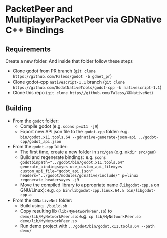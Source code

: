 # PacketPeer and MultiplayerPacketPeer via GDNative C++ Bindings

## Requirements

Create a new folder. And inside that folder follow these steps
- Clone godot from PR branch (`git clone https://github.com/Faless/godot -b gdnet_pr`)
- Clone godot-cpp `nativescript-1.1` branch (`git clone https://github.com/GodotNativeTools/godot-cpp -b nativescript-1.1`)
- Clone this repo (`git clone https//github.com/Faless/GDNativeNet`)

## Building

- From the `godot` folder:
  - Compile godot (e.g. `scons p=x11 -j9`)
  - Export new API json file to the `godot-cpp` folder: e.g. `bin/godot.x11.tools.64 --gdnative-generate-json-api ../godot-cpp/godot_api.json`
- From the `godot-cpp` folder:
  - The first time, create a new folder in `src/gen` (e.g. `mkdir src/gen`)
  - Build and regenerate bindings: e.g. `scons godotbinpath="../godot/bin/godot.x11.tools.64" generate_bindings=yes use_custom_api_file=yes custom_api_file="godot_api.json" headers="../godot/modules/gdnative/include/" p=linux regenerate_headers=yes -j9`
  - Move the compiled library to appropriate name (`libgodot-cpp.a` on GNU/Linux): e.g. `cp bin/libgodot-cpp.linux.64.a bin/libgodot-cpp.a`
- From the `GDNativeNet` folder:
  - Build using `./build.sh`
  - Copy resulting lib (`lib/MyNetworkPeer.so`) to `demo/lib/MyNetworkPeer.so`: e.g. `cp lib/MyNetworkPeer.so demo/lib/MyNetworkPeer.so`
  - Run demo project with `../godot/bin/godot.x11.tools.64 --path demo/`
